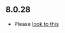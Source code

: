 ## 8.0.28

- Please [look to this]((https://dooboolab.github.io/flutter_sound/doc/book/CHANGELOG.html))
